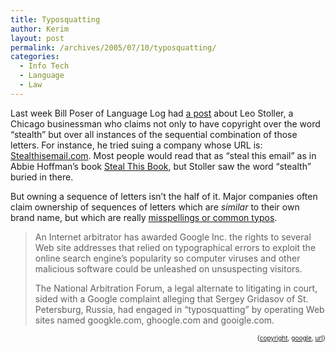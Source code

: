 ```yaml
---
title: Typosquatting
author: Kerim
layout: post
permalink: /archives/2005/07/10/typosquatting/
categories:
  - Info Tech
  - Language
  - Law
---
```

Last week Bill Poser of Language Log had <a href="http://itre.cis.upenn.edu/~myl/languagelog/archives/002286.html" onclick="_gaq.push(['_trackEvent', 'outbound-article', 'http://itre.cis.upenn.edu/~myl/languagelog/archives/002286.html', 'a post']);" >a post</a> about Leo Stoller, a Chicago businessman who claims not only to have copyright over the word &#8220;stealth&#8221; but over all instances of the sequential combination of those letters. For instance, he tried suing a company whose URL is: <a href="http://stealthisemail.com/." onclick="_gaq.push(['_trackEvent', 'outbound-article', 'http://stealthisemail.com/.', 'Stealthisemail.com']);" >Stealthisemail.com</a>. Most people would read that as &#8220;steal this email&#8221; as in Abbie Hoffman&#8217;s book <a href="http://www.amazon.com/exec/obidos/redirect?tag=shashwaticom-20%26link_code=xm2%26camp=2025%26creative=165953%26path=http://www.amazon.com/gp/redirect.html%253fASIN=156858217X%2526tag=shashwaticom-20%2526lcode=xm2%2526cID=2025%2526ccmID=165953%2526location=/o/ASIN/156858217X%25253FSubscriptionId=02ZH6J1W0649DTNS6002" onclick="_gaq.push(['_trackEvent', 'outbound-article', 'http://www.amazon.com/exec/obidos/redirect?tag=shashwaticom-20%26link_code=xm2%26camp=2025%26creative=165953%26path=http://www.amazon.com/gp/redirect.html%253fASIN=156858217X%2526tag=shashwaticom-20%2526lcode=xm2%2526cID=2025%2526ccmID=165953%2526location=/o/ASIN/156858217X%25253FSubscriptionId=02ZH6J1W0649DTNS6002', 'Steal This Book']);" >Steal This Book</a>, but Stoller saw the word &#8220;stealth&#8221; buried in there.

But owning a sequence of letters isn&#8217;t the half of it. Major companies often claim ownership of sequences of letters which are *similar* to their own brand name, but which are really <a href="http://www.businessweek.com/ap/financialnews/D8B7FIU80.htm?campaign_id=apn_tech_down" onclick="_gaq.push(['_trackEvent', 'outbound-article', 'http://www.businessweek.com/ap/financialnews/D8B7FIU80.htm?campaign_id=apn_tech_down', 'misspellings or common typos']);" >misspellings or common typos</a>.

> An Internet arbitrator has awarded Google Inc. the rights to several Web site addresses that relied on typographical errors to exploit the online search engine&#8217;s popularity so computer viruses and other malicious software could be unleashed on unsuspecting visitors.
> 
> The National Arbitration Forum, a legal alternate to litigating in court, sided with a Google complaint alleging that Sergey Gridasov of St. Petersburg, Russia, had engaged in &#8220;typosquatting&#8221; by operating Web sites named googkle.com, ghoogle.com and gooigle.com.

<!-- technorati tags start -->

<div style="text-align:right;">
  <span style="font-size:x-small;">{<a href="http://technorati.com/tag/copyright" onclick="_gaq.push(['_trackEvent', 'outbound-article', 'http://technorati.com/tag/copyright', 'copyright']);"  rel="tag">copyright</a>, <a href="http://technorati.com/tag/google" onclick="_gaq.push(['_trackEvent', 'outbound-article', 'http://technorati.com/tag/google', 'google']);"  rel="tag">google</a>, <a href="http://technorati.com/tag/url" onclick="_gaq.push(['_trackEvent', 'outbound-article', 'http://technorati.com/tag/url', 'url']);"  rel="tag">url</a>}</span>


<!-- technorati tags end -->

